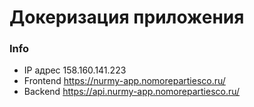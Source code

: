 # Докеризация приложения

### Info
- IP адрес 158.160.141.223
- Frontend https://nurmy-app.nomorepartiesco.ru/
- Backend https://api.nurmy-app.nomorepartiesco.ru/

